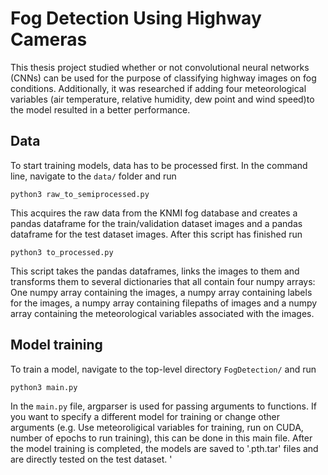 # Fog Detection Using Highway Cameras

This thesis project studied whether or not convolutional neural networks (CNNs) can be used for the purpose of classifying highway images on fog conditions. Additionally, it was researched if adding four meteorological variables (air temperature, relative humidity, dew point and wind speed)to the model resulted in a better performance.

## Data
To start training models, data has to be processed first. In the command line, navigate to the `data/` folder and run

```
python3 raw_to_semiprocessed.py
```

This acquires the raw data from the KNMI fog database and creates a pandas dataframe for the train/validation dataset images and a pandas dataframe for the test dataset images. After this script has finished run

```
python3 to_processed.py
```

This script takes the pandas dataframes, links the images to them and transforms them to several dictionaries that all contain four numpy arrays: One numpy array containing the images, a numpy array containing labels for the images, a numpy array containing filepaths of images and a numpy array containing the meteorological variables associated with the images.

## Model training
To train a model, navigate to the top-level directory `FogDetection/` and run

```
python3 main.py
```

In the `main.py` file, argparser is used for passing arguments to functions. If you want to specify a different model for training or change other arguments (e.g. Use meteoroligical variables for training, run on CUDA, number of epochs to run training), this can be done in this main file. After the model training is completed, the models are saved to '.pth.tar' files and are directly tested on the test dataset.
'